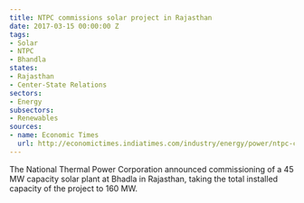 ```yaml
---
title: NTPC commissions solar project in Rajasthan
date: 2017-03-15 00:00:00 Z
tags:
- Solar
- NTPC
- Bhandla
states:
- Rajasthan
- Center-State Relations
sectors:
- Energy
subsectors:
- Renewables
sources:
- name: Economic Times
  url: http://economictimes.indiatimes.com/industry/energy/power/ntpc-commissions-45-mw-capacity-at-rajasthan-solar-project/articleshow/57535644.cms
---
```


The National Thermal Power Corporation announced commissioning of a 45 MW capacity solar plant at Bhadla in Rajasthan, taking the total installed capacity of the project to 160 MW.
